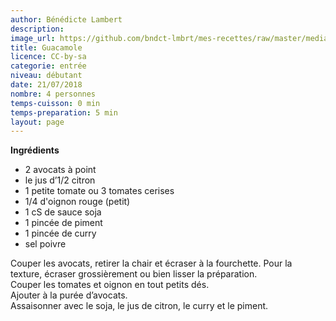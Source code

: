 ```yaml
---
author: Bénédicte Lambert
description: 
image_url: https://github.com/bndct-lmbrt/mes-recettes/raw/master/medias/guacamole.jpg
title: Guacamole
licence: CC-by-sa
categorie: entrée
niveau: débutant
date: 21/07/2018
nombre: 4 personnes
temps-cuisson: 0 min
temps-preparation: 5 min
layout: page
---
```



**Ingrédients**  

* 2 avocats à point
* le jus d’1/2 citron
* 1 petite tomate ou 3 tomates cerises
* 1/4 d'oignon rouge (petit)
* 1 cS de sauce soja
* 1 pincée de piment
* 1 pincée de curry
* sel poivre

Couper les avocats, retirer la chair et écraser à la fourchette. Pour la texture, écraser grossièrement ou bien lisser la préparation.  
Couper les tomates et oignon en tout petits dés.  
Ajouter à la purée d’avocats.  
Assaisonner avec le soja, le jus de citron, le curry et le piment.  

